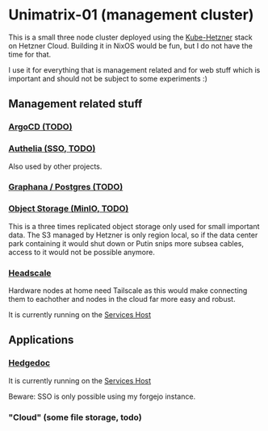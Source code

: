 # Unimatrix-01 (management cluster)

This is a small three node cluster deployed using the [Kube-Hetzner](https://github.com/kube-hetzner/terraform-hcloud-kube-hetzner) stack on Hetzner Cloud.
Building it in NixOS would be fun, but I do not have the time for that.

I use it for everything that is management related and for web stuff which is important and should not be subject to some experiments :)

## Management related stuff

### [ArgoCD (TODO)](https://argocd.rappet.xyz)

### [Authelia (SSO, TODO)](https://sso.rappet.xyz)

Also used by other projects.

### [Graphana / Postgres (TODO)](https://graphana.rappet.xyz)

### [Object Storage (MinIO, TODO)](https://s3.rappet.xyz)

This is a three times replicated object storage only used for small important data.
The S3 managed by Hetzner is only region local, so if the data center park containing it would shut down or Putin snips more subsea cables, access to it would not be possible anymore.

### [Headscale](https://headscale.rappet.xyz)

Hardware nodes at home need Tailscale as this would make connecting them to eachother and nodes in the cloud far more easy and robust.

It is currently running on the [Services Host](/services-host)

## Applications

### [Hedgedoc](https://md.rappet.xyz)

It is currently running on the [Services Host](/services-host)

Beware: SSO is only possible using my forgejo instance.

### "Cloud" (some file storage, todo)
